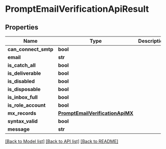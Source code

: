 # PromptEmailVerificationApiResult

## Properties
Name | Type | Description | Notes
------------ | ------------- | ------------- | -------------
**can_connect_smtp** | **bool** |  | [optional] 
**email** | **str** |  | [optional] 
**is_catch_all** | **bool** |  | [optional] 
**is_deliverable** | **bool** |  | [optional] 
**is_disabled** | **bool** |  | [optional] 
**is_disposable** | **bool** |  | [optional] 
**is_inbox_full** | **bool** |  | [optional] 
**is_role_account** | **bool** |  | [optional] 
**mx_records** | [**PromptEmailVerificationApiMX**](PromptEmailVerificationApiMX.md) |  | [optional] 
**syntax_valid** | **bool** |  | [optional] 
**message** | **str** |  | [optional] 

[[Back to Model list]](../README.md#documentation-for-models) [[Back to API list]](../README.md#documentation-for-api-endpoints) [[Back to README]](../README.md)


